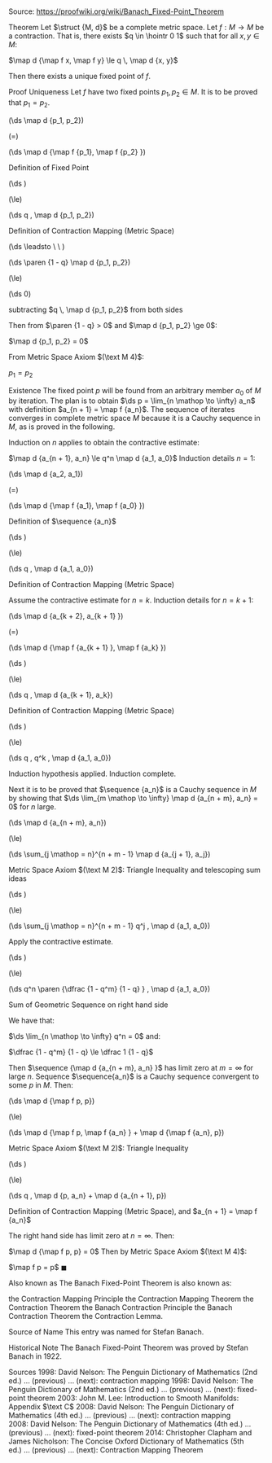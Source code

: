 # 

Source: https://proofwiki.org/wiki/Banach_Fixed-Point_Theorem



Theorem
Let $\struct {M, d}$ be a complete metric space.
Let $f: M \to M$ be a contraction.
That is, there exists $q \in \hointr 0 1$ such that for all $x, y \in M$:

$\map d {\map f x, \map f y} \le q \, \map d {x, y}$

Then there exists a unique fixed point of $f$.


Proof
Uniqueness
Let $f$ have two fixed points $p_1, p_2 \in M$.
It is to be proved that $p_1 = p_2$.















\(\ds \map d {p_1, p_2}\)

\(=\)







\(\ds \map d {\map f {p_1}, \map f {p_2} }\)





Definition of Fixed Point














\(\ds \)

\(\le\)







\(\ds q \, \map d {p_1, p_2}\)





Definition of Contraction Mapping (Metric Space)








\(\ds \leadsto \ \ \)





\(\ds \paren {1 - q} \map d {p_1, p_2}\)

\(\le\)







\(\ds 0\)





subtracting $q \, \map d {p_1, p_2}$ from both sides




Then from $\paren {1 - q} > 0$ and $\map d {p_1, p_2} \ge 0$:

$\map d {p_1, p_2} = 0$

From Metric Space Axiom $(\text M 4)$:

$p_1 = p_2$


Existence
The fixed point $p$ will be found from an arbitrary member $a_0$ of $M$ by iteration.
The plan is to obtain $\ds p = \lim_{n \mathop \to \infty} a_n$ with definition $a_{n + 1} = \map f {a_n}$.
The sequence of iterates converges in complete metric space $M$ because it is a Cauchy sequence in $M$, as is proved in the following.

Induction on $n$ applies to obtain the contractive estimate:

$\map d {a_{n + 1}, a_n} \le q^n \map d {a_1, a_0}$
Induction details $n = 1$:














\(\ds \map d {a_2, a_1}\)

\(=\)







\(\ds \map d {\map f {a_1}, \map f {a_0} }\)





Definition of $\sequence {a_n}$














\(\ds \)

\(\le\)







\(\ds q \, \map d {a_1, a_0}\)





Definition of Contraction Mapping (Metric Space)




Assume the contractive estimate for $n = k$.
Induction details for $n = k + 1$:














\(\ds \map d {a_{k + 2}, a_{k + 1} }\)

\(=\)







\(\ds \map d {\map f {a_{k + 1} }, \map f {a_k} }\)




















\(\ds \)

\(\le\)







\(\ds q \, \map d {a_{k + 1}, a_k}\)





Definition of Contraction Mapping (Metric Space)














\(\ds \)

\(\le\)







\(\ds q \, q^k \, \map d {a_1, a_0}\)





Induction hypothesis applied. Induction complete.




Next it is to be proved that $\sequence {a_n}$ is a Cauchy sequence in $M$ by showing that $\ds \lim_{m \mathop \to \infty} \map d {a_{n + m}, a_n} = 0$ for $n$ large.














\(\ds \map d {a_{n + m}, a_n}\)

\(\le\)







\(\ds \sum_{j \mathop = n}^{n + m - 1} \map d {a_{j + 1}, a_j}\)





Metric Space Axiom $(\text M 2)$: Triangle Inequality and telescoping sum ideas














\(\ds \)

\(\le\)







\(\ds \sum_{j \mathop = n}^{n + m - 1} q^j \, \map d {a_1, a_0}\)





Apply the contractive estimate.














\(\ds \)

\(\le\)







\(\ds q^n \paren {\dfrac {1 - q^m} {1 - q} } \, \map d {a_1, a_0}\)





Sum of Geometric Sequence on right hand side




We have that:

$\ds \lim_{n \mathop \to \infty} q^n = 0$
and:

$\dfrac {1 - q^m} {1 - q} \le \dfrac 1 {1 - q}$

Then $\sequence {\map d {a_{n + m}, a_n} }$ has limit zero at $m = \infty$ for large $n$.
Sequence $\sequence{a_n}$ is a Cauchy sequence convergent to some $p$ in $M$.
Then:














\(\ds \map d {\map f p, p}\)

\(\le\)







\(\ds \map d {\map f p, \map f {a_n} } + \map d {\map f {a_n}, p}\)





Metric Space Axiom $(\text M 2)$: Triangle Inequality














\(\ds \)

\(\le\)







\(\ds q \, \map d {p, a_n} + \map d {a_{n + 1}, p}\)





Definition of Contraction Mapping (Metric Space), and $a_{n + 1} = \map f {a_n}$



The right hand side has limit zero at $n = \infty$.
Then:

$\map d {\map f p, p} = 0$
Then by Metric Space Axiom $(\text M 4)$:

$\map f p = p$
$\blacksquare$


Also known as
The Banach Fixed-Point Theorem is also known as:

the Contraction Mapping Principle
the Contraction Mapping Theorem
the Contraction Theorem
the Banach Contraction Principle
the Banach Contraction Theorem
the Contraction Lemma.


Source of Name
This entry was named for Stefan Banach.


Historical Note
The Banach Fixed-Point Theorem was proved by Stefan Banach in $1922$.


Sources
1998: David Nelson: The Penguin Dictionary of Mathematics (2nd ed.) ... (previous) ... (next): contraction mapping
1998: David Nelson: The Penguin Dictionary of Mathematics (2nd ed.) ... (previous) ... (next): fixed-point theorem
2003: John M. Lee: Introduction to Smooth Manifolds: Appendix $\text C$
2008: David Nelson: The Penguin Dictionary of Mathematics (4th ed.) ... (previous) ... (next): contraction mapping
2008: David Nelson: The Penguin Dictionary of Mathematics (4th ed.) ... (previous) ... (next): fixed-point theorem
2014: Christopher Clapham and James Nicholson: The Concise Oxford Dictionary of Mathematics (5th ed.) ... (previous) ... (next): Contraction Mapping Theorem




